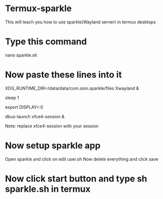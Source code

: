 # Termux-sparkle
This will teach you how to use sparkle(Wayland server) in termux desktops
# Type this command
nano sparkle.sh
# Now paste these lines into it
XDG_RUNTIME_DIR=/data/data/com.sion.sparkle/files Xwayland &

sleep 1 

export DISPLAY=:0 

dbus-launch xfce4-session &

Note: replace xfce4-session with your session

# Now setup sparkle app
Open sparkle and click on edit user.sh
Now delete everything and click save
# Now click start button and type sh sparkle.sh in termux
